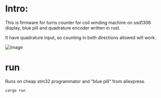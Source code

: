# Intro:

This is firmware for turns counter for coil winding machine on ssd1306 display, blue pill and quadrature encoder written in rust.

It have quadrature input, so counting in both directions allowed will work.

![image](https://github.com/user-attachments/assets/2cdec96c-d4e3-4782-8aa3-90e8f98c8173)


# run
Runs on cheap stm32 programmator and "blue pill" from aliexpress.

    cargo run
